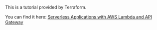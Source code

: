 This is a tutorial provided by Terraform.

You can find it here: [Serverless Applications with AWS Lambda and API Gateway](https://learn.hashicorp.com/tutorials/terraform/lambda-api-gateway)
